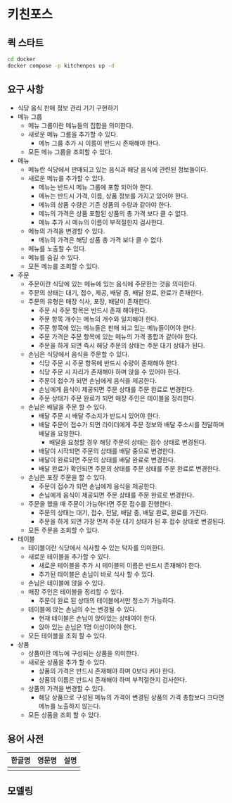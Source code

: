 # 키친포스

## 퀵 스타트

```sh
cd docker
docker compose -p kitchenpos up -d
```

## 요구 사항
- 식당 음식 판매 정보 관리 기기 구현하기
- 메뉴 그룹
  - 메뉴 그룹이란 메뉴들의 집합을 의미한다.
  - 새로운 메뉴 그룹을 추가할 수 있다.
    - 메뉴 그룹 추가 시 이름이 반드시 존재해야 한다.
  - 모든 메뉴 그룹을 조회할 수 있다.
- 메뉴
  - 메뉴란 식당에서 판매되고 있는 음식과 해당 음식에 관련된 정보들이다.
  - 새로운 메뉴를 추가할 수 있다.
    - 메뉴는 반드시 메뉴 그룹에 포함 되어야 한다.
    - 메뉴는 반드시 가격, 이름, 상품 정보를 가지고 있어야 한다.
    - 메뉴의 상품 수량은 기존 상품의 수량과 같아야 한다.
    - 메뉴의 가격은 상품 포함된 상품의 총 가격 보다 클 수 없다.
    - 메뉴 추가 시 메뉴의 이름이 부적절한지 검사한다.
  - 메뉴의 가격을 변경할 수 있다.
    - 메뉴의 가격은 해당 상품 총 가격 보다 클 수 없다.
  - 메뉴를 노출할 수 있다.
  - 메뉴를 숨길 수 있다.
  - 모든 메뉴를 조회할 수 있다.
- 주문
  - 주문이란 식당에 있는 메뉴에 있는 음식에 주문한는 것을 의미한다.
  - 주문의 상태는 대기, 접수, 제공, 배달 중, 배달 완료, 완료가 존재한다.
  - 주문의 유형은 매장 식사, 포장, 배달이 존재한다.
    - 주문 시 주문 항목은 반드시 존재 해야한다. 
    - 주문 항목 개수는 메뉴의 개수와 일치해야 한다.
    - 주문 항목에 있는 메뉴들은 판매 되고 있는 메뉴들이어야 한다.
    - 주문 가격은 주문 항목에 있는 메뉴의 가격 총합과 같아야 한다.
    - 주문을 하게 되면 즉시 해당 주문의 상태는 주문 대기 상태가 된다.
  - 손님은 식당에서 음식을 주문할 수 있다.
    - 식당 주문 시 주문 항목에 반드시 수량이 존재해야 한다.
    - 식당 주문 시 자리가 존재해야 하며 앉을 수 있어야 한다.
    - 주문이 접수가 되면 손님에게 음식을 제공한다.
    - 손님에게 음식이 제공되면 주문 상태를 주문 완료로 변경한다.
    - 주문 상태가 주문 완료가 되면 매장 주인은 테이블을 정리한다.
  - 손님은 배달을 주문 할 수 있다.
    - 배달 주문 시 배달 주소지가 반드시 있어야 한다.
    - 배달 주문이 접수가 되면 라이더에게 주문 정보와 배달 주소시를 전달하며 배달을 요청한다.
      - 배달을 요청할 경우 해당 주문의 상태는 접수 상태로 변경된다.
    - 배달이 시작되면 주문의 상태를 배달 중으로 변경한다.
    - 배달이 완료되면 주문의 상태를 배달 완료로 변경한다.
    - 배달 완료가 확인되면 주문의 상태를 주문 상태를 주문 완료로 변경한다.
  - 손님은 포장 주문을 할 수 있다.
    - 주문이 접수가 되면 손님에게 음식을 제공한다.
    - 손님에게 음식이 제공되면 주문 상태를 주문 완료로 변경한다.
  - 주문을 했을 때 주문이 가능하다면 주문 접수를 진행한다.
    - 주문의 상태는 대기, 접수, 전달, 배달 중, 배달 완료, 완료를 가진다.
    - 주문을 하게 되면 가장 먼저 주문 대기 상태가 된 후 접수 상태로 변경된다.
  - 모든 주문을 조회할 수 있다.
- 테이블
  - 테이블이란 식당에서 식사할 수 있는 탁자를 의미한다.
  - 새로운 테이블을 추가할 수 있다.
    - 새로운 테이블을 추가 시 테이블의 이름은 반드시 존재해야 한다.
    - 추가된 테이블은 손님이 바로 식사 할 수 있다.
  - 손님은 테이블에 앉을 수 있다.
  - 매장 주인은 테이블을 정리할 수 있다.
    - 주문이 완료 된 상태의 테이블에서만 청소가 가능하다.
  - 테이블에 앉는 손님의 수는 변경될 수 있다.
    - 현재 테이블은 손님이 앉아있는 상태여야 한다.
    - 앉아 있는 손님은 1명 이상이어야 한다.
  - 모든 테이블을 조회 할 수 있다.
- 상품
  - 상품이란 메뉴에 구성되는 상품을 의미한다.
  - 새로운 상품을 추가 할 수 있다.
    - 상품의 가격은 반드시 존재해야 하며 0보다 커야 한다.
    - 상품의 이름은 반드시 존재해야 하며 부적절한지 검사한다.
  - 상품의 가격을 변경할 수 있다.
    - 해당 상품으로 구성된 메뉴의 가격이 변경된 상품의 가격 총합보다 크다면 메뉴를 노출하지 않는다.
  - 모든 상품을 조회 할 수 있다.

## 용어 사전

| 한글명 | 영문명 | 설명 |
| --- | --- | --- |
|  |  |  |

## 모델링
